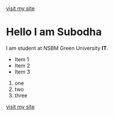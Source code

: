 [visit my site](https://github.com/subodhajayabahu)
# Hello I am Subodha
I am student at NSBM Green University **IT**.
- Item 1
- Item 2
- Item 3

1. one
2. two
3. three

[visit my site](https://github.com/subodhajayabahu)
